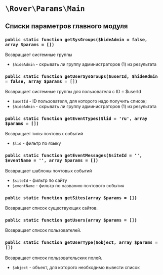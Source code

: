 # `\Rover\Params\Main` 
## Списки параметров главного модуля 
### `public static function getSysGroups($hideAdmin = false, array $params = [])`
Возвращает системные группы
* `$hideAdmin` - скрывать ли группу администраторов (1) из результата

### `public static function getUserSysGroups($userId, $hideAdmin = false, array $params = [])`
Возвращает системные группы для пользователя с ID = $userId
* `$usetId` - ID пользователя, для которого надо получить список;
* `$hideAdmin` - скрывать ли группу администраторов (1) из результата

### `public static function getEventTypes($lid = 'ru', array $params = [])`
Возвращает типы почтовых событий
* `$lid` - фильтр по языку

### `public static function getEventMessages($siteId = '', $eventName = '', array $params = [])`
Возвращает шаблоны почтовых событий
* `$siteId` - фильтр по сайту
* `$eventName` - фильтр по названию почтового события

### `public static function getSites(array $params = [])`
Возвращает список существующих сайтов.

### `public static function getUsers(array $params = [])`
Возвращает список пользователей.

### `public static function getUserType($object, array $params = [])`
Возвращает список пользовательских полей.
* `$object` - объект, для которого необходимо вывести список